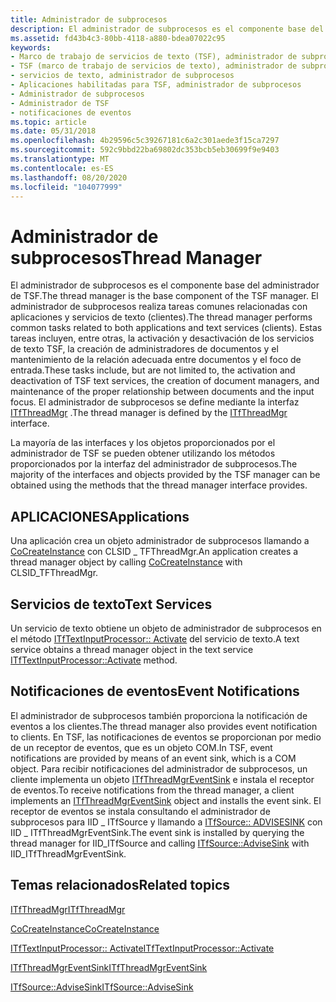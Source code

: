 ```yaml
---
title: Administrador de subprocesos
description: El administrador de subprocesos es el componente base del administrador de TSF.
ms.assetid: fd43b4c3-80bb-4118-a880-bdea07022c95
keywords:
- Marco de trabajo de servicios de texto (TSF), administrador de subprocesos
- TSF (marco de trabajo de servicios de texto), administrador de subprocesos
- servicios de texto, administrador de subprocesos
- Aplicaciones habilitadas para TSF, administrador de subprocesos
- Administrador de subprocesos
- Administrador de TSF
- notificaciones de eventos
ms.topic: article
ms.date: 05/31/2018
ms.openlocfilehash: 4b29596c5c39267181c6a2c301aede3f15ca7297
ms.sourcegitcommit: 592c9bbd22ba69802dc353bcb5eb30699f9e9403
ms.translationtype: MT
ms.contentlocale: es-ES
ms.lasthandoff: 08/20/2020
ms.locfileid: "104077999"
---
```

# <a name="thread-manager"></a><span data-ttu-id="edd19-110">Administrador de subprocesos</span><span class="sxs-lookup"><span data-stu-id="edd19-110">Thread Manager</span></span>

<span data-ttu-id="edd19-111">El administrador de subprocesos es el componente base del administrador de TSF.</span><span class="sxs-lookup"><span data-stu-id="edd19-111">The thread manager is the base component of the TSF manager.</span></span> <span data-ttu-id="edd19-112">El administrador de subprocesos realiza tareas comunes relacionadas con aplicaciones y servicios de texto (clientes).</span><span class="sxs-lookup"><span data-stu-id="edd19-112">The thread manager performs common tasks related to both applications and text services (clients).</span></span> <span data-ttu-id="edd19-113">Estas tareas incluyen, entre otras, la activación y desactivación de los servicios de texto TSF, la creación de administradores de documentos y el mantenimiento de la relación adecuada entre documentos y el foco de entrada.</span><span class="sxs-lookup"><span data-stu-id="edd19-113">These tasks include, but are not limited to, the activation and deactivation of TSF text services, the creation of document managers, and maintenance of the proper relationship between documents and the input focus.</span></span> <span data-ttu-id="edd19-114">El administrador de subprocesos se define mediante la interfaz [ITfThreadMgr](/windows/desktop/api/Msctf/nn-msctf-itfthreadmgr) .</span><span class="sxs-lookup"><span data-stu-id="edd19-114">The thread manager is defined by the [ITfThreadMgr](/windows/desktop/api/Msctf/nn-msctf-itfthreadmgr) interface.</span></span>

<span data-ttu-id="edd19-115">La mayoría de las interfaces y los objetos proporcionados por el administrador de TSF se pueden obtener utilizando los métodos proporcionados por la interfaz del administrador de subprocesos.</span><span class="sxs-lookup"><span data-stu-id="edd19-115">The majority of the interfaces and objects provided by the TSF manager can be obtained using the methods that the thread manager interface provides.</span></span>

## <a name="applications"></a><span data-ttu-id="edd19-116">APLICACIONES</span><span class="sxs-lookup"><span data-stu-id="edd19-116">Applications</span></span>

<span data-ttu-id="edd19-117">Una aplicación crea un objeto administrador de subprocesos llamando a [CoCreateInstance](/windows/win32/api/combaseapi/nf-combaseapi-cocreateinstance) con CLSID \_ TFThreadMgr.</span><span class="sxs-lookup"><span data-stu-id="edd19-117">An application creates a thread manager object by calling [CoCreateInstance](/windows/win32/api/combaseapi/nf-combaseapi-cocreateinstance) with CLSID\_TFThreadMgr.</span></span>

## <a name="text-services"></a><span data-ttu-id="edd19-118">Servicios de texto</span><span class="sxs-lookup"><span data-stu-id="edd19-118">Text Services</span></span>

<span data-ttu-id="edd19-119">Un servicio de texto obtiene un objeto de administrador de subprocesos en el método [ITfTextInputProcessor:: Activate](/windows/desktop/api/Msctf/nf-msctf-itftextinputprocessor-activate) del servicio de texto.</span><span class="sxs-lookup"><span data-stu-id="edd19-119">A text service obtains a thread manager object in the text service [ITfTextInputProcessor::Activate](/windows/desktop/api/Msctf/nf-msctf-itftextinputprocessor-activate) method.</span></span>

## <a name="event-notifications"></a><span data-ttu-id="edd19-120">Notificaciones de eventos</span><span class="sxs-lookup"><span data-stu-id="edd19-120">Event Notifications</span></span>

<span data-ttu-id="edd19-121">El administrador de subprocesos también proporciona la notificación de eventos a los clientes.</span><span class="sxs-lookup"><span data-stu-id="edd19-121">The thread manager also provides event notification to clients.</span></span> <span data-ttu-id="edd19-122">En TSF, las notificaciones de eventos se proporcionan por medio de un receptor de eventos, que es un objeto COM.</span><span class="sxs-lookup"><span data-stu-id="edd19-122">In TSF, event notifications are provided by means of an event sink, which is a COM object.</span></span> <span data-ttu-id="edd19-123">Para recibir notificaciones del administrador de subprocesos, un cliente implementa un objeto [ITfThreadMgrEventSink](/windows/desktop/api/Msctf/nn-msctf-itfthreadmgreventsink) e instala el receptor de eventos.</span><span class="sxs-lookup"><span data-stu-id="edd19-123">To receive notifications from the thread manager, a client implements an [ITfThreadMgrEventSink](/windows/desktop/api/Msctf/nn-msctf-itfthreadmgreventsink) object and installs the event sink.</span></span> <span data-ttu-id="edd19-124">El receptor de eventos se instala consultando el administrador de subprocesos para IID \_ ITfSource y llamando a [ITfSource:: ADVISESINK](/windows/desktop/api/Msctf/nf-msctf-itfsource-advisesink) con IID \_ ITfThreadMgrEventSink.</span><span class="sxs-lookup"><span data-stu-id="edd19-124">The event sink is installed by querying the thread manager for IID\_ITfSource and calling [ITfSource::AdviseSink](/windows/desktop/api/Msctf/nf-msctf-itfsource-advisesink) with IID\_ITfThreadMgrEventSink.</span></span>

## <a name="related-topics"></a><span data-ttu-id="edd19-125">Temas relacionados</span><span class="sxs-lookup"><span data-stu-id="edd19-125">Related topics</span></span>

<dl> <dt>

[<span data-ttu-id="edd19-126">ITfThreadMgr</span><span class="sxs-lookup"><span data-stu-id="edd19-126">ITfThreadMgr</span></span>](/windows/desktop/api/Msctf/nn-msctf-itfthreadmgr)
</dt> <dt>

[<span data-ttu-id="edd19-127">CoCreateInstance</span><span class="sxs-lookup"><span data-stu-id="edd19-127">CoCreateInstance</span></span>](/windows/win32/api/combaseapi/nf-combaseapi-cocreateinstance)
</dt> <dt>

[<span data-ttu-id="edd19-128">ITfTextInputProcessor:: Activate</span><span class="sxs-lookup"><span data-stu-id="edd19-128">ITfTextInputProcessor::Activate</span></span>](/windows/desktop/api/Msctf/nf-msctf-itftextinputprocessor-activate)
</dt> <dt>

[<span data-ttu-id="edd19-129">ITfThreadMgrEventSink</span><span class="sxs-lookup"><span data-stu-id="edd19-129">ITfThreadMgrEventSink</span></span>](/windows/desktop/api/Msctf/nn-msctf-itfthreadmgreventsink)
</dt> <dt>

[<span data-ttu-id="edd19-130">ITfSource::AdviseSink</span><span class="sxs-lookup"><span data-stu-id="edd19-130">ITfSource::AdviseSink</span></span>](/windows/desktop/api/Msctf/nf-msctf-itfsource-advisesink)
</dt> </dl>

 

 